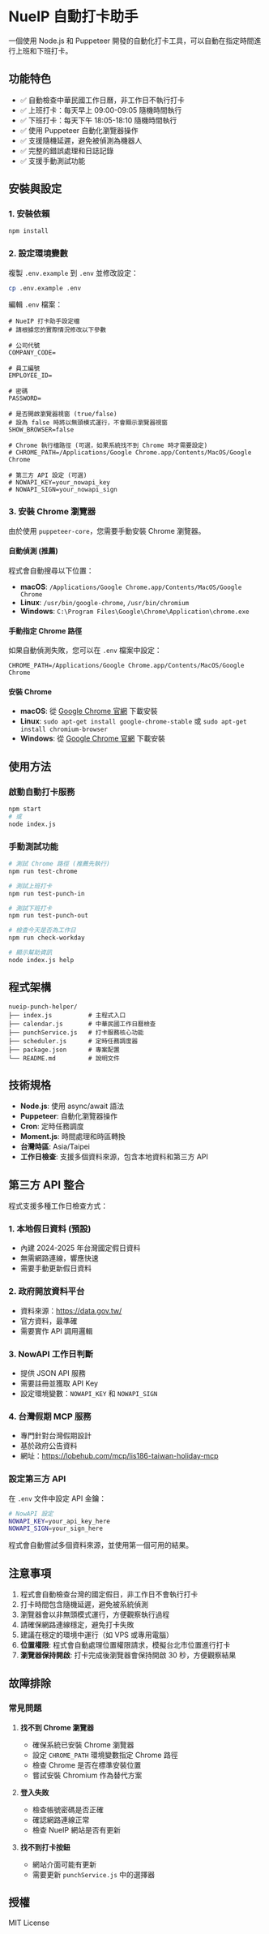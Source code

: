 # NueIP 自動打卡助手

一個使用 Node.js 和 Puppeteer 開發的自動化打卡工具，可以自動在指定時間進行上班和下班打卡。

## 功能特色

- ✅ 自動檢查中華民國工作日曆，非工作日不執行打卡
- ✅ 上班打卡：每天早上 09:00-09:05 隨機時間執行
- ✅ 下班打卡：每天下午 18:05-18:10 隨機時間執行
- ✅ 使用 Puppeteer 自動化瀏覽器操作
- ✅ 支援隨機延遲，避免被偵測為機器人
- ✅ 完整的錯誤處理和日誌記錄
- ✅ 支援手動測試功能

## 安裝與設定

### 1. 安裝依賴

```bash
npm install
```

### 2. 設定環境變數

複製 `.env.example` 到 `.env` 並修改設定：

```bash
cp .env.example .env
```

編輯 `.env` 檔案：

```env
# NueIP 打卡助手設定檔
# 請根據您的實際情況修改以下參數

# 公司代號
COMPANY_CODE=

# 員工編號
EMPLOYEE_ID=

# 密碼
PASSWORD=

# 是否開啟瀏覽器視窗 (true/false)
# 設為 false 時將以無頭模式運行，不會顯示瀏覽器視窗
SHOW_BROWSER=false

# Chrome 執行檔路徑 (可選，如果系統找不到 Chrome 時才需要設定)
# CHROME_PATH=/Applications/Google Chrome.app/Contents/MacOS/Google Chrome

# 第三方 API 設定 (可選)
# NOWAPI_KEY=your_nowapi_key
# NOWAPI_SIGN=your_nowapi_sign
```

### 3. 安裝 Chrome 瀏覽器

由於使用 `puppeteer-core`，您需要手動安裝 Chrome 瀏覽器。

#### 自動偵測 (推薦)
程式會自動搜尋以下位置：
- **macOS**: `/Applications/Google Chrome.app/Contents/MacOS/Google Chrome`
- **Linux**: `/usr/bin/google-chrome`, `/usr/bin/chromium`
- **Windows**: `C:\Program Files\Google\Chrome\Application\chrome.exe`

#### 手動指定 Chrome 路徑
如果自動偵測失敗，您可以在 `.env` 檔案中設定：

```env
CHROME_PATH=/Applications/Google Chrome.app/Contents/MacOS/Google Chrome
```

#### 安裝 Chrome
- **macOS**: 從 [Google Chrome 官網](https://www.google.com/chrome/) 下載安裝
- **Linux**: `sudo apt-get install google-chrome-stable` 或 `sudo apt-get install chromium-browser`
- **Windows**: 從 [Google Chrome 官網](https://www.google.com/chrome/) 下載安裝

## 使用方法

### 啟動自動打卡服務

```bash
npm start
# 或
node index.js
```

### 手動測試功能

```bash
# 測試 Chrome 路徑 (推薦先執行)
npm run test-chrome

# 測試上班打卡
npm run test-punch-in

# 測試下班打卡
npm run test-punch-out

# 檢查今天是否為工作日
npm run check-workday

# 顯示幫助資訊
node index.js help
```

## 程式架構

```
nueip-punch-helper/
├── index.js          # 主程式入口
├── calendar.js       # 中華民國工作日曆檢查
├── punchService.js   # 打卡服務核心功能
├── scheduler.js      # 定時任務調度器
├── package.json      # 專案配置
└── README.md         # 說明文件
```

## 技術規格

- **Node.js**: 使用 async/await 語法
- **Puppeteer**: 自動化瀏覽器操作
- **Cron**: 定時任務調度
- **Moment.js**: 時間處理和時區轉換
- **台灣時區**: Asia/Taipei
- **工作日檢查**: 支援多個資料來源，包含本地資料和第三方 API

## 第三方 API 整合

程式支援多種工作日檢查方式：

### 1. 本地假日資料 (預設)
- 內建 2024-2025 年台灣國定假日資料
- 無需網路連線，響應快速
- 需要手動更新假日資料

### 2. 政府開放資料平台
- 資料來源：https://data.gov.tw/
- 官方資料，最準確
- 需要實作 API 調用邏輯

### 3. NowAPI 工作日判斷
- 提供 JSON API 服務
- 需要註冊並獲取 API Key
- 設定環境變數：`NOWAPI_KEY` 和 `NOWAPI_SIGN`

### 4. 台灣假期 MCP 服務
- 專門針對台灣假期設計
- 基於政府公告資料
- 網址：https://lobehub.com/mcp/lis186-taiwan-holiday-mcp

### 設定第三方 API

在 `.env` 文件中設定 API 金鑰：

```bash
# NowAPI 設定
NOWAPI_KEY=your_api_key_here
NOWAPI_SIGN=your_sign_here
```

程式會自動嘗試多個資料來源，並使用第一個可用的結果。

## 注意事項

1. 程式會自動檢查台灣的國定假日，非工作日不會執行打卡
2. 打卡時間包含隨機延遲，避免被系統偵測
3. 瀏覽器會以非無頭模式運行，方便觀察執行過程
4. 請確保網路連線穩定，避免打卡失敗
5. 建議在穩定的環境中運行（如 VPS 或專用電腦）
6. **位置權限**: 程式會自動處理位置權限請求，模擬台北市位置進行打卡
7. **瀏覽器保持開啟**: 打卡完成後瀏覽器會保持開啟 30 秒，方便觀察結果

## 故障排除

### 常見問題

1. **找不到 Chrome 瀏覽器**
   - 確保系統已安裝 Chrome 瀏覽器
   - 設定 `CHROME_PATH` 環境變數指定 Chrome 路徑
   - 檢查 Chrome 是否在標準安裝位置
   - 嘗試安裝 Chromium 作為替代方案

2. **登入失敗**
   - 檢查帳號密碼是否正確
   - 確認網路連線正常
   - 檢查 NueIP 網站是否有更新

3. **找不到打卡按鈕**
   - 網站介面可能有更新
   - 需要更新 `punchService.js` 中的選擇器

## 授權

MIT License